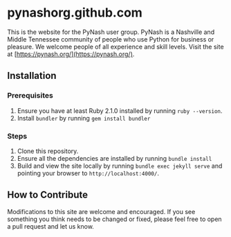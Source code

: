 # pynashorg.github.com

This is the website for the PyNash user group.
PyNash is a Nashville and Middle Tennessee community of people who use Python for business or pleasure.
We welcome people of all experience and skill levels.
Visit the site at [https://pynash.org/](https://pynash.org/).


## Installation

### Prerequisites

1. Ensure you have at least Ruby 2.1.0 installed by running `ruby --version`.
2. Install `bundler` by running `gem install bundler`

### Steps

1. Clone this repository.
2. Ensure all the dependencies are installed by running `bundle install`
3. Build and view the site locally by running `bundle exec jekyll serve` and pointing your browser to `http://localhost:4000/`.


## How to Contribute

Modifications to this site are welcome and encouraged.
If you see something you think needs to be changed or fixed, please feel free to open a pull request and let us know.
